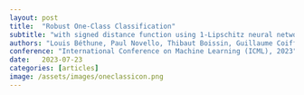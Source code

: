 ```yaml
---
layout: post
title:  "Robust One-Class Classification"
subtitle: "with signed distance function using 1-Lipschitz neural networks"
authors: "Louis Béthune, Paul Novello, Thibaut Boissin, Guillaume Coiffier, Mathieu Serrurier, Quentin Vincenot, Andres Troya Galvis"
conference: "International Conference on Machine Learning (ICML), 2023"
date:   2023-07-23
categories: [articles]
image: /assets/images/oneclassicon.png
---
```

